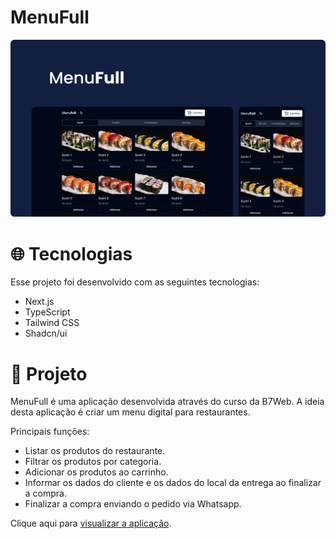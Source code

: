 # MenuFull

<img src="https://github.com/anacarolinapa/menufull/blob/main/public/images/capa.png" alt="Capa da aplicação">

# 🌐 Tecnologias
Esse projeto foi desenvolvido com as seguintes tecnologias:

<ul>
  <li>Next.js</li>
  <li>TypeScript</li>
  <li>Tailwind CSS</li>
  <li>Shadcn/ui</li>
</ul>

# 📁 Projeto
MenuFull é uma aplicação desenvolvida através do curso da B7Web. A ideia desta aplicação é criar um menu digital para restaurantes.

Principais funções:
- Listar os produtos do restaurante.
- Filtrar os produtos por categoria.
- Adicionar os produtos ao carrinho.
- Informar os dados do cliente e os dados do local da entrega ao finalizar a compra.
- Finalizar a compra enviando o pedido via Whatsapp.

Clique aqui para <a href="https://menufull-anacarolinapas-projects.vercel.app/" target="_blank">visualizar a aplicação</a>.
